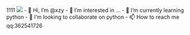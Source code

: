 <head>
         <style type="text/css">
           body {
                background-image: url("https://i.niupic.com/images/2021/11/06/9FO4.jpg");            
		background-size: cover;
                }
          </style>
</head>
<body>
</body>
1111
<img src="https://i.niupic.com/images/2021/11/06/9FO4.jpg
" />
- 👋 Hi, I’m @xzy
- 👀 I’m interested in ...
- 🌱 I’m currently learning python
- 💞️ I’m looking to collaborate on python
- 📫 How to reach me qq:362541726


